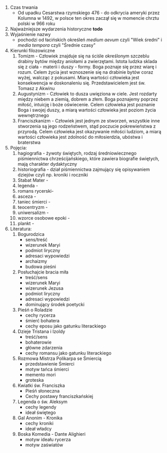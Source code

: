 1. Czas trwania
   - Od upadku Cesarstwa rzymskiego 476 - do odkrycia ameryki przez Kolumna w 1492, w polsce ten okres zaczął się w momencie chrztu polski w 966 roku 
2. Najważniejsze wydarzenia historyczne **todo**
3. Wyjaśnienie nazwy
   - pochodzi od łacińskich określeń *medium aevum* czyli "Wiek średni" i *media tempora* czyli "Średnie czasy" 
4. Kierunki filozowiczne
   1. Tomizm - Człowiek znajduje się na ściśle określonym szczeblu drabiny bytów między aniołami a zwierzętami. Istota ludzka sklada się z ciała - materii i duszy - formy. Boga poznaje się przez wiarę i rozum. Celem życia jest wznoszenie się na drabinie bytów coraz wyżej, walcząc z pokusami. Miarą wartości człowieka jest konsekwencja w doskonaleniu się. Przedstawicielem jest św. Tomasz z Akwinu
   2. Augustynizm - Człowiek to dusza uwięziona w ciele. Jest rozdarty między niebem a ziemią, dobrem a złem. Boga poznajemy poprzez miłość, intuicję i boże oświecenie. Celem człowieka jest poznanie Boga i swojej duszy, a miarą wartości człowieka jest poziom życia wewnętrznego
   3. Franciszkanizm - Człowiek jest jednym ze stworzeń, wszystkie inne stworzenia są jego rodzeństwem, stąd poczucie pokrewieństwa z przyrodą. Celem człowieka jest okazywanie miłości ludziom, a miarą wartości człowieka jest zdolność do miłosierdzia, ubóstwa i braterstwa
5. Pojęcia:
   1. hagiografia - żywoty świętych, rodzaj średniowiecznego piśmiennictwa chrześcijańskiego, które zawiera biografie świętych, mają charakter dydaktyczny
   2. historiografia - dział piśmiennictwa zajmujący się opisywaniem dziejów czyli np. kroniki i roczniki
   3. Stabat Mater - 
   4. legenda - 
   5. romans rycerski- 
   6. asceza - 
   7. taniec śmierci - 
   8. teocentryzm - 
   9. uniwersalizm - 
   10. wzorce osobowe epoki - 
   11. plankt - 
6. Literatura:
   1. Bogurodzica
      - sens/treść
      - wizerunek Maryi
      - podmiot liryczny
      - adresaci wypowiedzi
      - archaizmy
      - budowa pieśni
   2. Posłuchajcie bracia miła
      - treść/sens
      - wizerunek Maryi
      - wizerunek Jezusa
      - podmiot liryczny
      - adresaci wypowiedzi
      - dominujący środek poetycki
   3. Pieśń o Roladzie
      - cechy rycerza
      - śmierć bohatera
      - cechy eposu jako gatunku literackiego
   4. Dzieje Tristana i Izoldy 
       - treść/sens
       - bohaterowie
       - główne zdarzenia
       - cechy romansu jako gatunku literackiego
   5. Rozmowa Mistrza Polikarpa se Śmiercią
      - przedstawienie Śmierci
      - motyw tańca śmierci
      - memento mori
      - groteska
   6. Kwiatki św. Franciszka
       - Pieśń słoneczna
       - Cechy postawy franciszkańskiej
   7. Legenda o św. Aleksym
      - cechy legendy
      - ideał świętego
   8. Gal Anonim - Kronika
      - cechy kroniki
      - ideał władcy
   9. Boska Komedia - Dante Alighieri
      - motyw ideału rycerza
      - motyw zaświatów